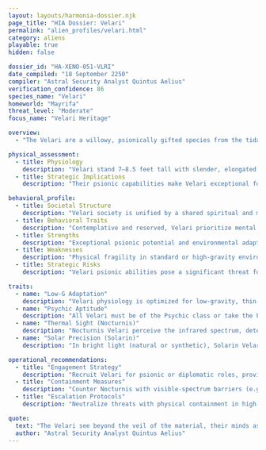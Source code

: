```yaml
---
layout: layouts/harmonia-dossier.njk
page_title: "HIA Dossier: Velari"
permalink: "alien_profiles/velari.html"
category: aliens
playable: true
hidden: false

dossier_id: "HA-XENO-051-VLRI"
date_compiled: "18 September 2250"
compiler: "Astral Security Analyst Quintus Aelius"
verification_confidence: 86
species_name: "Velari"
homeworld: "Mayrifa"
threat_level: "Moderate"
focus_name: "Velari Heritage"

overview:
  - "The Velari are a willowy, psionically gifted species from the tidally locked world of Mayrifa, a low-gravity planet divided between eternal daylight and perpetual darkness. Comprising two subspecies—Solarin, adapted to constant sunlight, and Nocturnis, evolved for endless night—they exhibit exceptional psychic aptitude and graceful movement. Known as 'Vel' in casual settings, derogatory terms like 'Spooks' or 'Wraiths' (particularly for Nocturnis) risk inciting hostility, especially among psionically sensitive individuals. Harmonia Astralis regards the Velari as valuable for intelligence and diplomatic operations, but their psionic capabilities and environmental fragility present risks of covert manipulation or unpredictable influence if not closely monitored."

physical_assessment:
  - title: Physiology
    description: "Velari stand 7–8.5 feet tall with slender, elongated limbs suited for low-gravity movement. Their upswept, foot-long ears serve auditory and expressive functions, signaling mood through subtle movements. **Solarin Velari** have bronze-to-gold skin and iridescent, crystalline eyes that filter solar glare, complementing their sun-inspired aesthetics. **Nocturnis Velari** are pale, near-translucent, with luminous, pupil-less eyes adapted for infrared vision, giving them an eerie, fragile appearance. Both subspecies move with graceful precision but are physically vulnerable in standard or high-gravity environments without support."
  - title: Strategic Implications
    description: "Their psionic capabilities make Velari exceptional for intelligence gathering, diplomacy, or covert operations, but physical fragility in non-native environments limits direct combat utility. Nocturnis excel in dark or concealed settings, while Solarin thrive in well-lit conditions, creating situational advantages. Their reliance on exosuits in standard gravity offers an exploitable vulnerability."

behavioral_profile:
  - title: Societal Structure
    description: "Velari society is unified by a shared spiritual and metaphysical focus, with psionics viewed as a pathway to universal truths. Solarin and Nocturnis communities maintain distinct cultural practices but collaborate closely, often bridging differences through psionic communion. Their isolationist history fosters introspection over expansion, though they engage readily with off-world allies."
  - title: Behavioral Traits
    description: "Contemplative and reserved, Velari prioritize mental discipline and artistic expression. Solarin are more outgoing, while Nocturnis lean toward introspection, but both subspecies exhibit fierce loyalty to their kin and ideals. Their psionic sensitivity can make them unpredictable when emotionally provoked."
  - title: Strengths
    description: "Exceptional psionic potential and environmental adaptability (Nocturnis in darkness, Solarin in light) make Velari ideal for specialized roles in reconnaissance, negotiation, or psychic operations. Their low-gravity agility enhances performance in space or microgravity settings."
  - title: Weaknesses
    description: "Physical fragility in standard or high-gravity environments requires exosuit dependence, limiting operational range. Nocturnis’ inability to perceive visible light restricts interaction with standard technology, while Solarin’s low-light penalties hinder versatility. Psionic overreach can lead to mental strain, exploitable through prolonged engagements."
  - title: Strategic Risks
    description: "Velari psionic abilities pose a significant threat for covert manipulation or intelligence breaches, particularly in unsecured environments. Their cultural unity could galvanize resistance if their homeworld or communities are threatened. Monitor psionic activity and inter-subspecies communications for signs of coordinated action."

traits:
  - name: "Low-G Adaptation"
    description: "Velari physiology is optimized for low-gravity, thin-atmosphere environments like Mayrifa. On standard or high-gravity worlds, they must wear a supportive exosuit to avoid physical strain. Without a suit, after 1 hour of exertion, they suffer a -1 penalty to all rolls and accrue fatigue until they rest in a suitable environment or regain suit assistance. In microgravity or shipboard conditions, they navigate with exceptional ease, treating zero-G as second nature."
  - name: "Psychic Aptitude"
    description: "All Velari must be of the Psychic class or take the Partial Psychic option from the Adventurer class. Their maximum Effort score is increased by +1, reflecting their innate psionic attunement. Psychic abilities typically manifest early, with societal training treating psionics as a rite of passage, enhancing their mental versatility and influence."
  - name: "Thermal Sight (Nocturnis)"
    description: "Nocturnis Velari perceive the infrared spectrum, detecting heat signatures through walls up to 1 meter thick and in total darkness, equivalent to thermal goggles. However, they cannot distinguish shapes of similar temperatures or perceive the standard visible spectrum, rendering glass, standard screens, and LEDs invisible without specialized aids."
  - name: "Solar Precision (Solarin)"
    description: "In bright light (natural or synthetic), Solarin Velari gain a +1 bonus to Notice, Ranged Combat, and vision-based skill checks. Effects relying on bright light, such as the visual component of a flashbang, do not affect them. In low light or darkness, they suffer a -1 penalty to Notice, Ranged Combat, and vision-based skills, as their biological optical filters hinder performance. Night vision or thermal vision does not grant the bonus in low-light conditions."

operational_recommendations:
  - title: "Engagement Strategy"
    description: "Recruit Velari for psionic or diplomatic roles, providing exosuits and light-tailored environments to maximize effectiveness. Respect their metaphysical traditions to secure loyalty and foster cooperation."
  - title: "Containment Measures"
    description: "Counter Nocturnis with visible-spectrum barriers (e.g., glass) and Solarin with low-light conditions to disrupt their advantages. Deploy anti-psionic countermeasures or high-gravity traps to limit their operational capacity."
  - title: "Escalation Protocols"
    description: "Neutralize threats with physical containment in high-gravity environments or targeted anti-psionic measures. Target leadership to fracture subspecies unity, avoiding actions that could unify Solarin and Nocturnis against external forces."

quote:
  text: "The Velari see beyond the veil of the material, their minds as sharp as their bodies are fragile—a duality to be both harnessed and feared."
  author: "Astral Security Analyst Quintus Aelius"
---
```

